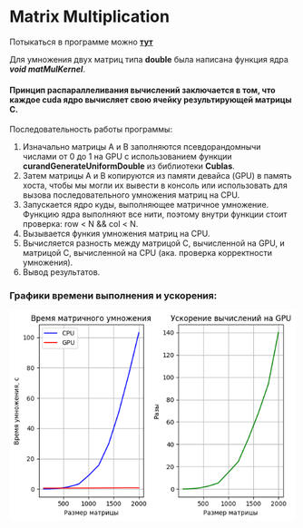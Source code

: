 # Matrix Multiplication

Потыкаться в программе можно **[тут](https://colab.research.google.com/drive/1FUyUZJEdpSXz3GkS_2B9Tkmc4mj4NwWl?usp=sharing)**

Для умножения двух матриц типа **double** была написана функция ядра  **_void matMulKernel_**.

#### Принцип распараллеливания вычислений заключается в том, что каждое **cuda ядро** вычисляет свою ячейку результирующей матрицы **C**.

Последовательность работы программы:
1. Изначально матрицы А и B заполняются псевдорандомнычи числами от 0 до 1 на GPU с использованием функции **curandGenerateUniformDouble** из библиотеки **Cublas**.
2. Затем матрицы А и B копируются из памяти девайса (GPU) в память хоста, чтобы мы могли их вывести в консоль или использовать для вызова последовательного умножения матриц на CPU.
3. Запускается ядро куды, выполняющее матричное умножение. Функцию ядра выполняют все нити, поэтому внутри функции стоит проверка: row < N && col < N.
4. Вызывается функия умножения матриц на CPU.
5. Вычисляется разность между матрицой С, вычисленной на GPU, и матрицой C, вычисленной на CPU (ака. проверка корректности умножения).
6. Вывод результатов.

### Графики времени выполнения и ускорения:

![Графики времени выполнения и ускорения](https://github.com/KhoroshevDaniil/HPC_2023/blob/main/MatrixMultiplication/графики.png)
